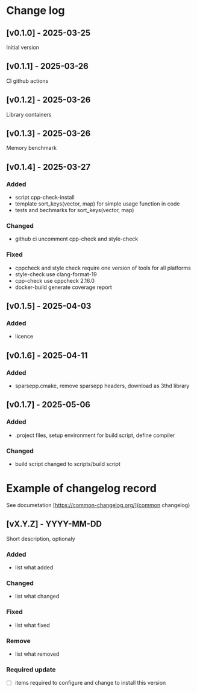 # Change log

## [v0.1.0] - 2025-03-25

Initial version

## [v0.1.1] - 2025-03-26
CI github actions

## [v0.1.2] - 2025-03-26

Library containers 

## [v0.1.3] - 2025-03-26 

Memory benchmark

## [v0.1.4] - 2025-03-27

### Added
- script cpp-check-install
- template sort_keys(vector, map) for simple usage function in code
- tests and bechmarks for sort_keys(vector, map)

### Changed
- github ci uncomment cpp-check and style-check

### Fixed
- cppcheck and style check require one version of tools for all platforms 
- style-check use clang-format-19
- cpp-check use cppcheck 2.16.0
- docker-build generate coverage report

## [v0.1.5] - 2025-04-03

### Added
- licence

## [v0.1.6] - 2025-04-11

### Added
- sparsepp.cmake, remove sparsepp headers, download as 3thd library

## [v0.1.7] - 2025-05-06

### Added
- .project files, setup environment for build script, define compiler

### Changed
- build script changed to scripts/build script

# Example of changelog record

See documetation [https://common-changelog.org/](common changelog)

## [vX.Y.Z] - YYYY-MM-DD
Short description, optionaly

### Added
- list what added

### Changed
- list what changed

### Fixed
- list what fixed

### Remove
- list what removed

### Required update
- [ ] items required to configure and change to install this version


